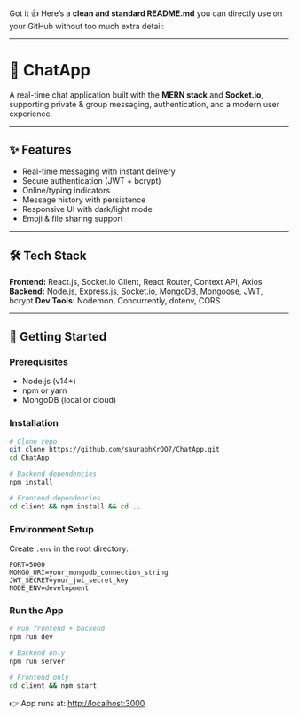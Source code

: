 Got it 👍
Here’s a **clean and standard README.md** you can directly use on your GitHub without too much extra detail:

---

# 💬 ChatApp

A real-time chat application built with the **MERN stack** and **Socket.io**, supporting private & group messaging, authentication, and a modern user experience.

---

## ✨ Features

* Real-time messaging with instant delivery
* Secure authentication (JWT + bcrypt)
* Online/typing indicators
* Message history with persistence
* Responsive UI with dark/light mode
* Emoji & file sharing support

---

## 🛠️ Tech Stack

**Frontend:** React.js, Socket.io Client, React Router, Context API, Axios
**Backend:** Node.js, Express.js, Socket.io, MongoDB, Mongoose, JWT, bcrypt
**Dev Tools:** Nodemon, Concurrently, dotenv, CORS

---

## 🚀 Getting Started

### Prerequisites

* Node.js (v14+)
* npm or yarn
* MongoDB (local or cloud)

### Installation

```bash
# Clone repo
git clone https://github.com/saurabhKrOO7/ChatApp.git
cd ChatApp

# Backend dependencies
npm install

# Frontend dependencies
cd client && npm install && cd ..
```

### Environment Setup

Create `.env` in the root directory:

```env
PORT=5000
MONGO_URI=your_mongodb_connection_string
JWT_SECRET=your_jwt_secret_key
NODE_ENV=development
```

### Run the App

```bash
# Run frontend + backend
npm run dev

# Backend only
npm run server

# Frontend only
cd client && npm start
```

👉 App runs at: [http://localhost:3000](http://localhost:3000)





